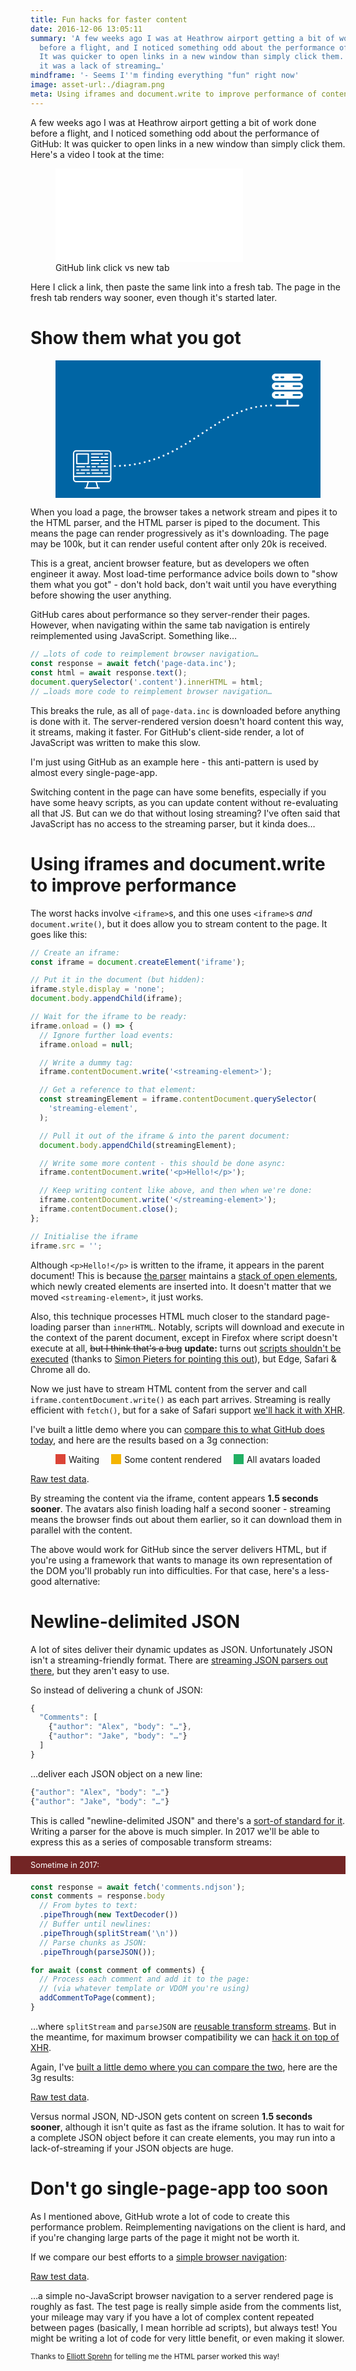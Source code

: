 ```yaml
---
title: Fun hacks for faster content
date: 2016-12-06 13:05:11
summary: 'A few weeks ago I was at Heathrow airport getting a bit of work done
  before a flight, and I noticed something odd about the performance of GitHub:
  It was quicker to open links in a new window than simply click them. Turns out
  it was a lack of streaming…'
mindframe: '- Seems I''m finding everything "fun" right now'
image: asset-url:./diagram.png
meta: Using iframes and document.write to improve performance of content loading.
---
```


A few weeks ago I was at Heathrow airport getting a bit of work done before a flight, and I noticed something odd about the performance of GitHub: It was quicker to open links in a new window than simply click them. Here's a video I took at the time:

<figure class="full-figure">
<div class="video"><iframe src="//www.youtube.com/embed/4zG0AZRZD6Q?rel=0&amp;html5=1" frameborder="0" allowfullscreen></iframe></div>
<figcaption>GitHub link click vs new tab</figcaption>
</figure>

Here I click a link, then paste the same link into a fresh tab. The page in the fresh tab renders way sooner, even though it's started later.

# Show them what you got

<style>
  @keyframes connection-line {
    to {
      stroke-dashoffset: 36;
    }
  }

  .animate-diagram .connection-path {
    animation: connection-line 0.5s linear infinite;
  }

  @keyframes page-reveal {
    from {
      transform: translateY(252.70296px) scaleY(0) translateY(-252.70296px);
      animation-timing-function: steps(5);
    }
    50% {
      transform: translateY(252.70296px) scaleY(1) translateY(-252.70296px);
    }
  }

  .animate-diagram .page-loading path {
    animation: page-reveal 4s linear infinite;
  }

  @keyframes page-img-appear {
    from {
      opacity: 0;
      animation-timing-function: steps(1);
    }
    40% {
      opacity: 1;
    }
  }

  .animate-diagram .page-img {
    animation: page-img-appear 4s linear infinite;
  }
</style>

<figure class="full-figure connection-diagram blueprint" style="background-color: #0065a4">
<svg viewBox="0 0 1920 1000">
  <g fill="#fff">
    <path d="M1594 148.6h173c14.5 0 26-11.4 26-26 0-14.5-11.5-26-26-26h-173c-14.5 0-26 11.5-26 26 0 14.6 11.5 26 26 26zm130-32h46.7c3 0 6.2 3 6.2 6s-3.2 6-6.3 6H1724c-3 0-6-3-6-6s3-6 6-6zm-88 0h15.4c3 0 6.2 3 6.2 6s-3 6-6.2 6H1636c-3 0-6-3-6-6s3-6 6-6zm-39.6 0h15.3c3 0 6 3 6 6s-3 6-6 6h-15.3c-3 0-6.2-3-6.2-6s2.3-6 6.2-6zM1767 225h-173c-14.5 0-26 11.6-26 26 0 14.7 11.5 26 26 26h173c14.5 0 26-11.3 26-26 0-14.4-11.5-26-26-26zm-155.3 32.2h-15.3c-3 0-6.2-3-6.2-6s3-6.2 6.2-6.2h15.3c3 0 6 3 6 6 0 3.2-3 6.2-6 6.2zm40.5 0H1637c-3.2 0-6.2-3-6.2-6s3-6.2 6-6.2h15.4c3 0 6 3 6 6 0 3.2-3 6.2-6 6.2zm118.5 0H1724c-3 0-6-3-6-6s3-6.2 6-6.2h46.7c3 0 6.2 3 6.2 6 0 3.2-3.2 6.2-6.3 6.2zM1767 161h-173c-14.5 0-26 11.3-26 26 0 14.4 11.5 26 26 26h173c14.5 0 26-11.6 26-26 0-14.7-11.5-26-26-26zm-155.3 32h-15.3c-3 0-6.2-3-6.2-6 0-3.2 3-6.2 6.2-6.2h15.3c3 0 6 3 6 6 0 4-3 6.2-6 6.2zm40.5 0H1637c-3.2 0-6.2-3-6.2-6 0-3.2 3-6.2 6-6.2h15.4c3 0 6 3 6 6 0 4-3 6.2-6 6.2zm118.5 0H1724c-3 0-6-3-6-6 0-3.2 3-6.2 6-6.2h46.7c3 0 6.2 3 6.2 6 0 4-3.2 6.2-6.3 6.2zM1761.6 321.5h-75v-33.7h-12.2v33.7h-75c-3 0-6 3-6 6 0 3.2 3 6.2 6 6.2h161.4c3 0 6-3 6-6 1-3.2-2.2-6.2-5.2-6.2z"/>
  </g>
  <path class="connection-path" d="M423.7 765.3c538.6-.7 725.8-446.7 1153.7-438.5" fill="none" stroke="#fff" stroke-width="12.1" stroke-dasharray="12.1 24.2"/>
  <g transform="matrix(.68416 0 0 .68416 -214.763 495.975)">
    <path class="page-img" fill="none" stroke="#fff" stroke-width="13.58414" stroke-linecap="round" stroke-linejoin="round" d="M661.7 266.5H539.5v102h122.2z"/>
    <clipPath class="page-loading" id="a">
      <path fill="#fff" d="M518.8 252.7H883v235H519z"/>
    </clipPath>
    <g clip-path="url(#a)" class="page-text" fill="none" stroke="#fff" stroke-width="13.6" stroke-linecap="round" stroke-linejoin="round">
      <path d="M695.7 300.5h74.7M797.6 300.5h68M695.7 334.4H811M838.3 334.4h27.2M695.7 266.5H811M838.3 266.5h27.2M695.7 436.3h74.7M797.6 436.3h68M695.7 368.4h74.7M797.6 368.4h68M702.5 402.4h34M763.6 402.4h102M539.5 402.4H621M648 402.4h27.3M702.5 470.3H811M838.3 470.3h27.2M539.5 470.3H621M648 470.3h27.3M539.5 436.3h20.3M587 436.3h81.5"/>
    </g>
    <path d="M899.4 504.2h-394V259.7c0-15 12.3-27 27.3-27h339.6c15 0 27 12 27 27v244.5zM872.3 558.6H532.7c-15 0-27.2-12.2-27.2-27.2v-27.2h394v27.2c0 15-12.2 27.2-27.2 27.2z" fill="none" stroke="#fff" stroke-width="13.6" stroke-linecap="round" stroke-linejoin="round"/>
    <path fill="none" stroke="#fff" stroke-width="13.58414" stroke-linecap="round" stroke-linejoin="round" d="M641.3 626.5l20.4-68h81.5l20.4 68z"/>
    <path d="M777.2 626.5H627.8" fill="none" stroke="#fff" stroke-width="13.6" stroke-linecap="round" stroke-linejoin="round"/>
  </g>
</svg>
</figure>

<script>
  (function() {
    var diagram = document.querySelector('.connection-diagram');

    if (window.IntersectionObserver) {
      var observer = new IntersectionObserver(function(changes) {
        changes.forEach(function(change) {
          if (change.intersectionRatio) {
            diagram.classList.add('animate-diagram');
            return;
          }
          diagram.classList.remove('animate-diagram');
        });
      }, {});

      observer.observe(diagram);
    }
    else {
      diagram.classList += ' animate-diagram';
    }
  }())
</script>

When you load a page, the browser takes a network stream and pipes it to the HTML parser, and the HTML parser is piped to the document. This means the page can render progressively as it's downloading. The page may be 100k, but it can render useful content after only 20k is received.

This is a great, ancient browser feature, but as developers we often engineer it away. Most load-time performance advice boils down to "show them what you got" - don't hold back, don't wait until you have everything before showing the user anything.

GitHub cares about performance so they server-render their pages. However, when navigating within the same tab navigation is entirely reimplemented using JavaScript. Something like…

```js
// …lots of code to reimplement browser navigation…
const response = await fetch('page-data.inc');
const html = await response.text();
document.querySelector('.content').innerHTML = html;
// …loads more code to reimplement browser navigation…
```

This breaks the rule, as all of `page-data.inc` is downloaded before anything is done with it. The server-rendered version doesn't hoard content this way, it streams, making it faster. For GitHub's client-side render, a lot of JavaScript was written to make this slow.

I'm just using GitHub as an example here - this anti-pattern is used by almost every single-page-app.

Switching content in the page can have some benefits, especially if you have some heavy scripts, as you can update content without re-evaluating all that JS. But can we do that without losing streaming? I've often said that JavaScript has no access to the streaming parser, but it kinda does…

# Using iframes and document.write to improve performance

The worst hacks involve `<iframe>`s, and this one uses `<iframe>`s _and_ `document.write()`, but it does allow you to stream content to the page. It goes like this:

```js
// Create an iframe:
const iframe = document.createElement('iframe');

// Put it in the document (but hidden):
iframe.style.display = 'none';
document.body.appendChild(iframe);

// Wait for the iframe to be ready:
iframe.onload = () => {
  // Ignore further load events:
  iframe.onload = null;

  // Write a dummy tag:
  iframe.contentDocument.write('<streaming-element>');

  // Get a reference to that element:
  const streamingElement = iframe.contentDocument.querySelector(
    'streaming-element',
  );

  // Pull it out of the iframe & into the parent document:
  document.body.appendChild(streamingElement);

  // Write some more content - this should be done async:
  iframe.contentDocument.write('<p>Hello!</p>');

  // Keep writing content like above, and then when we're done:
  iframe.contentDocument.write('</streaming-element>');
  iframe.contentDocument.close();
};

// Initialise the iframe
iframe.src = '';
```

Although `<p>Hello!</p>` is written to the iframe, it appears in the parent document! This is because [the parser](https://html.spec.whatwg.org/multipage/syntax.html#parsing) maintains a [stack of open elements](https://html.spec.whatwg.org/multipage/syntax.html#stack-of-open-elements), which newly created elements are inserted into. It doesn't matter that we moved `<streaming-element>`, it just works.

Also, this technique processes HTML much closer to the standard page-loading parser than `innerHTML`. Notably, scripts will download and execute in the context of the parent document, except in Firefox where script doesn't execute at all, <del>but I think that's a bug</del> **update:** turns out [scripts shouldn't be executed](https://html.spec.whatwg.org/multipage/syntax.html#scripts-that-modify-the-page-as-it-is-being-parsed) (thanks to [Simon Pieters for pointing this out](https://twitter.com/zcorpan/status/806150847184928768)), but Edge, Safari & Chrome all do.

Now we just have to stream HTML content from the server and call `iframe.contentDocument.write()` as each part arrives. Streaming is really efficient with `fetch()`, but for a sake of Safari support [we'll hack it with XHR](https://github.com/jakearchibald/streaming-html/blob/master/streaming-iframe.js).

I've built a little demo where you can [compare this to what GitHub does today](https://jakearchibald.github.io/streaming-html/), and here are the results based on a 3g connection:

<style>
  .timing-graph .scale {
    position: relative;
    height: 33px;
    border-bottom: 1px solid rgba(0, 0, 0, 0.5);
  }
  .timing-graph .scale::after {
    content: '';
    top: 100%;
    height: 1px;
    background: linear-gradient(to right, rgba(0,0,0,0.5), rgba(0,0,0,0));
    left: 100%;
    position: absolute;
  }
  .timing-graph .scale > div {
    position: absolute;
    bottom: 0;
    left: 0;
  }
  .timing-graph .scale > div::after {
    display: block;
    content: '';
    width: 1px;
    height: 10px;
    background: #000;
  }
  .timing-graph .scale > div:last-child::after {
    margin-left: -1px;
  }
  .timing-graph .scale .label {
    position: absolute;
    left: 0;
    top: -27px;
    transform: translateX(-50%);
  }
  .timing-graph .result {
    height: 2.4rem;
    position: relative;
    display: flex;
    margin: 6px 0;
    color: #fff;
  }
  .timing-graph .result .title {
    position: absolute;
    top: 0;
    left: 0;
    bottom: 0;
    right: 0;
    display: flex;
    align-items: center;
    font: normal 1.2rem/1 sans-serif;
    margin: 0 10px;
    text-shadow: 0 1.3px 1.4px rgba(0,0,0,0.6);
  }

  .timing-graph .results {
    margin: 0;
    padding: 0;
  }

  .timing-graph .result .white-time,
  .timing-graph .result .shell-time {
    height: 100%;
  }

  .timing-graph .result,
  .results-key .content::before {
    background: #21AF63;
  }

  .timing-graph .result .white-time,
  .results-key .nothing::before {
    background: #DB4437;
  }

  .timing-graph .result .shell-time,
  .results-key .header::before {
    background: #F4B401;
  }

  .timing-graph .result::after {
    content: '';
    position: absolute;
    left: 85%;
    top: 0;
    bottom: 0;
    background: linear-gradient(to right, #21AF63, #fff);
  }

  .timing-graph .non-visual {
    position: absolute;
    width: 0;
    height: 0;
    opacity: 0;
    overflow: hidden;
  }

  .results-key {
    display: flex;
    flex-flow: row wrap;
    justify-content: center;
  }

  .results-key > div {
    display: flex;
    align-items: center;
    margin: 0 0.6rem;
  }

  .results-key > div::before {
    content: '';
    display: block;
    width: 1rem;
    height: 1rem;
    margin-right: 0.3rem;
  }

  .timing-graph .scale::after,
  .timing-graph .result::after {
    right: -20px;
    right: -20px;
  }

  @media (min-width: 530px) {
    .timing-graph .scale::after,
    .timing-graph .result::after {
      right: -32px;
      right: -32px;
    }
  }
</style>

<div class="results-key" aria-hidden="true">
  <div class="nothing">Waiting</div>
  <div class="header">Some content rendered</div>
  <div class="content">All avatars loaded</div>
</div>
<div class="results-streaming-iframe"></div>

<script>
  function TimingGraph(size, majorTick, minorTick) {
    this.container = document.createElement('div');
    this.container.className = 'timing-graph';
    this.container.innerHTML = '<div class="scale" aria-hidden="true"></div><ul class="results"></ul>';
    this.size = size;
    this.results = this.container.querySelector('.results');

    var scale = this.container.querySelector('.scale');

    for (var i = 0; i <= size; i += minorTick) {
      var el = document.createElement('div');

      if (!(i % majorTick)) {
        el.innerHTML = '<div class="label">' + (i/1000) + 's' + '</div>';
        el.classList.add('major');
      }

      el.style.left = (i/size) * 100 + '%';
      scale.appendChild(el);
    }
  }

  TimingGraph.prototype.addResult = function(title, shellTime, contentTime) {
    var result = document.createElement('li');
    result.className = 'result';
    result.innerHTML =
      '<span class="white-time"></span>' +
      '<span class="shell-time"></span>' +
      '<span class="title"></span>';

    var titleEl = result.querySelector('.title');
    var whiteTimeEl = result.querySelector('.white-time');
    var shellTimeEl = result.querySelector('.shell-time');

    titleEl.innerHTML = title + '<span class="non-visual">: ' + (shellTime / 1000) + ' seconds until some content rendered, ' + (contentTime / 1000) + ' seconds until all avatars have loaded</span>';
    whiteTimeEl.style.width = (shellTime/this.size) * 100 + '%';
    shellTimeEl.style.width = ((contentTime - shellTime)/this.size) * 100 + '%';

    this.results.appendChild(result);
  };

  (function() {
    var graph = new TimingGraph(3500, 1000, 500);
    document.querySelector('.results-streaming-iframe').appendChild(graph.container);
    graph.addResult('XHR + innerHTML', 2000, 3200);
    graph.addResult('Streaming iframe hack', 500, 2500);
  }());
</script>

[Raw test data](https://www.webpagetest.org/video/compare.php?tests=161206_N2_FJG-r,161206_JP_FPV-r:5-c:0).

By streaming the content via the iframe, content appears **1.5 seconds sooner**. The avatars also finish loading half a second sooner - streaming means the browser finds out about them earlier, so it can download them in parallel with the content.

The above would work for GitHub since the server delivers HTML, but if you're using a framework that wants to manage its own representation of the DOM you'll probably run into difficulties. For that case, here's a less-good alternative:

# Newline-delimited JSON

A lot of sites deliver their dynamic updates as JSON. Unfortunately JSON isn't a streaming-friendly format. There are [streaming JSON parsers out there](https://github.com/creationix/jsonparse), but they aren't easy to use.

So instead of delivering a chunk of JSON:

```js
{
  "Comments": [
    {"author": "Alex", "body": "…"},
    {"author": "Jake", "body": "…"}
  ]
}
```

…deliver each JSON object on a new line:

```js
{"author": "Alex", "body": "…"}
{"author": "Jake", "body": "…"}
```

This is called "newline-delimited JSON" and there's a [sort-of standard for it](http://specs.okfnlabs.org/ndjson/). Writing a parser for the above is much simpler. In 2017 we'll be able to express this as a series of composable transform streams:

<style>
  .hypothetical-code {
    background: #732525;
    color: #fff;
    font-size: 0.8rem;

    margin: 1em -20px 0;
    padding: 7px 20px;
  }

  @media screen and (min-width: 530px) {
    .hypothetical-code {
      margin-left: -32px;
      margin-right: 0;
      padding-left: 32px;
      padding-right: 0;
    }
  }

  .hypothetical-code + .code-example {
    margin-top: 0;
  }
</style>

<p class="hypothetical-code">Sometime in 2017:</p>

```js
const response = await fetch('comments.ndjson');
const comments = response.body
  // From bytes to text:
  .pipeThrough(new TextDecoder())
  // Buffer until newlines:
  .pipeThrough(splitStream('\n'))
  // Parse chunks as JSON:
  .pipeThrough(parseJSON());

for await (const comment of comments) {
  // Process each comment and add it to the page:
  // (via whatever template or VDOM you're using)
  addCommentToPage(comment);
}
```

…where `splitStream` and `parseJSON` are [reusable transform streams](https://gist.github.com/jakearchibald/c2052ef298459355963b8cfb79c71d1c). But in the meantime, for maximum browser compatibility we can [hack it on top of XHR](https://github.com/jakearchibald/streaming-html/blob/master/xhr-ndjson.js).

Again, I've [built a little demo where you can compare the two](https://jakearchibald.github.io/streaming-html/), here are the 3g results:

<div class="results-ndjson"></div>

<script>
  (function() {
    var graph = new TimingGraph(3500, 1000, 500);
    document.querySelector('.results-ndjson').appendChild(graph.container);
    graph.addResult('XHR + innerHTML', 2000, 3200);
    graph.addResult('Streaming iframe hack', 500, 2500);
    graph.addResult('XHR + JSON', 2100, 3200);
    graph.addResult('XHR + ND-JSON', 600, 2500);
  }());
</script>

[Raw test data](https://www.webpagetest.org/video/compare.php?tests=161206_X9_FNG-r,161206_V7_FPJ-r:1-c:0).

Versus normal JSON, ND-JSON gets content on screen **1.5 seconds sooner**, although it isn't quite as fast as the iframe solution. It has to wait for a complete JSON object before it can create elements, you may run into a lack-of-streaming if your JSON objects are huge.

# Don't go single-page-app too soon

As I mentioned above, GitHub wrote a lot of code to create this performance problem. Reimplementing navigations on the client is hard, and if you're changing large parts of the page it might not be worth it.

If we compare our best efforts to a [simple browser navigation](https://jakearchibald.github.io/streaming-html/):

<div class="results-navigation"></div>

<script>
  (function() {
    var graph = new TimingGraph(3500, 1000, 500);
    document.querySelector('.results-navigation').appendChild(graph.container);
    graph.addResult('Streaming iframe hack', 500, 2500);
    graph.addResult('XHR + ND-JSON', 600, 2500);
    graph.addResult('Normal server render', 600, 2500);
  }());
</script>

[Raw test data](https://www.webpagetest.org/video/compare.php?tests=161206_JP_FPV-r,161206_V7_FPJ-r,161206_8Y_FN3-r:8-c:0).

…a simple no-JavaScript browser navigation to a server rendered page is roughly as fast. The test page is really simple aside from the comments list, your mileage may vary if you have a lot of complex content repeated between pages (basically, I mean horrible ad scripts), but always test! You might be writing a lot of code for very little benefit, or even making it slower.

<small>Thanks to [Elliott Sprehn](https://twitter.com/ElliottZ?s=09) for telling me the HTML parser worked this way!</small>
